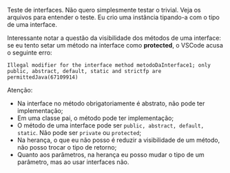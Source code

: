 Teste de interfaces. Não quero simplesmente testar o trivial. Veja os arquivos para entender o teste. Eu crio uma instância tipando-a com o tipo de uma interface.

Interessante notar a questão da visibilidade dos métodos de uma interface: se eu tento setar um método na interface como **protected**, o VSCode acusa o seguinte erro:

```
Illegal modifier for the interface method metodoDaInterface1; only public, abstract, default, static and strictfp are permittedJava(67109914)
```

Atenção:

- Na interface no método obrigatoriamente é abstrato, não pode ter implementação;
- Em uma classe pai, o método pode ter implementação;
- O método de uma interface pode ser `public, abstract, default, static`. Não pode ser `private` ou `protected`;
- Na herança, o que eu não posso é reduzir a visibilidade de um método, não posso trocar o tipo de retorno;
- Quanto aos parâmetros, na herança eu posso mudar o tipo de um parâmetro, mas ao usar interfaces não.
